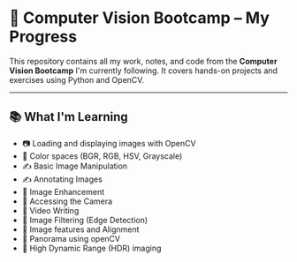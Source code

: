 # 🧠 Computer Vision Bootcamp – My Progress

This repository contains all my work, notes, and code from the **Computer Vision Bootcamp** I'm currently following. It covers hands-on projects and exercises using Python and OpenCV.

---

## 📚 What I'm Learning

- 📷 Loading and displaying images with OpenCV
- 🎨 Color spaces (BGR, RGB, HSV, Grayscale)
- ✍️ Basic Image Manipulation
- ✍️ Annotating Images
- 🎨 Image Enhancement 
- 🎨 Accessing the Camera 
- 🎨 Video Writing 
- 🎨 Image Filtering (Edge Detection) 
- 🎨 Image features and Alignment 
- 🎨 Panorama using openCV
- 🎨 High Dynamic Range (HDR) imaging


